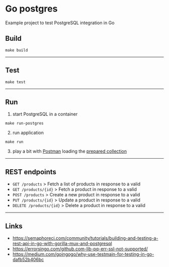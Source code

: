 
# Go postgres

Example project to test PostgreSQL integration in Go

## Build
```shell script
make build
```

---

## Test
```shell script
make test
```

---

## Run

1. start PostgreSQL in a container
```shell script
make run-postgres
```

2. run application
```shell script
make run
```

3. play a bit with [Postman](https://www.postman.com/) loading the [prepared collection](postman/postman_collection.json)

---

## REST endpoints

- `GET /products` > Fetch a list of products in response to a valid 
- `GET /products/{id}` > Fetch a product in response to a valid 
- `POST /products` > Create a new product in response to a valid 
- `PUT /products/{id}` > Update a product in response to a valid 
- `DELETE /products/{id}` > Delete a product in response to a valid 

---

## Links
- https://semaphoreci.com/community/tutorials/building-and-testing-a-rest-api-in-go-with-gorilla-mux-and-postgresql
- https://errorsingo.com/github.com-lib-pq-err-ssl-not-supported/
- https://medium.com/goingogo/why-use-testmain-for-testing-in-go-dafb52b406bc
